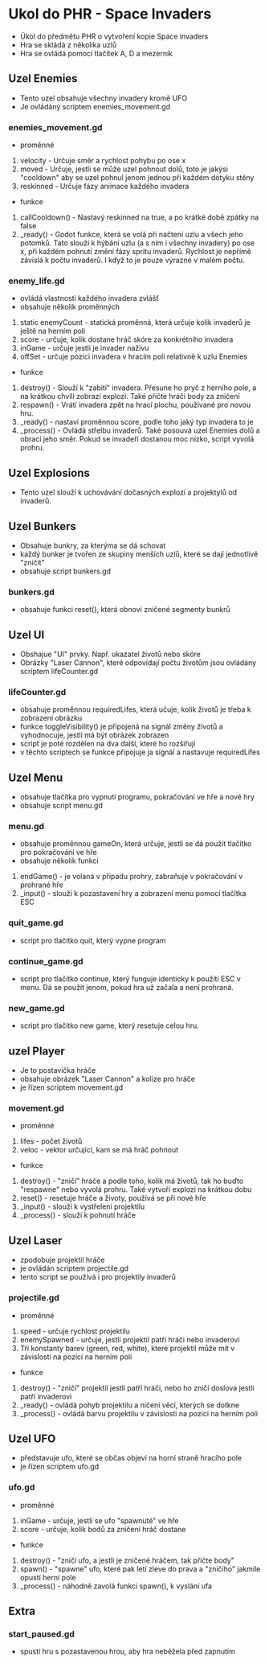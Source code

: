 # Ukol do PHR - Space Invaders
- Úkol do předmětu PHR o vytvoření kopie Space invaders
- Hra se skládá z několika uzlů
- Hra se ovládá pomocí tlačítek A, D a mezerník
## Uzel Enemies
- Tento uzel obsahuje všechny invadery kromě UFO
- Je ovládáný scriptem enemies_movement.gd
### enemies_movement.gd
- proměnné
1. velocity - Určuje směr a rychlost pohybu po ose x
2. moved - Určuje, jestli se může uzel pohnout dolů, toto je jakýsi "cooldown" aby se uzel pohnul jenom jednou při každém dotyku stěny
3. reskinned - Určuje fázy animace každého invadera
- funkce
1. callCooldown() - Nastavý reskinned na true, a po krátké době zpátky na false
2. _ready() - Godot funkce, která se volá při načtení uzlu a všech jeho potomků. Tato slouží k hýbání uzlu (a s ním i všechny invadery) po ose x, při každém pohnutí změní fázy spritu invaderů. Rychlost je nepřímě závislá k počtu invaderů. I když to je pouze výrazné v malém počtu.
### enemy_life.gd
- ovládá vlastnosti každého invadera zvlášť
- obsahuje několik proměnných
1. static enemyCount - statická proměnná, která určuje kolik invaderů je ještě na herním poli
2. score - určuje, kolik dostane hráč skóre za konkrétního invadera
3. inGame - určuje jestli je invader naživu
4. offSet - určuje pozici invadera v hracím poli relativně k uzlu Enemies
- funkce
1. destroy() - Slouží k "zabití" invadera. Přesune ho pryč z herního pole, a na krátkou chvíli zobrazí explozi. Také přičte hráči body za zničení
2. respawn() - Vrátí invadera zpět na hrací plochu, používané pro novou hru.
3. _ready() - nastaví proměnnou score, podle toho jaký typ invadera to je
4. _process() - Ovládá střelbu invaderů. Také posouvá uzel Enemies dolů a obrací jeho směr. Pokud se invadeří dostanou moc nízko, script vyvolá prohru.
## Uzel Explosions
- Tento uzel slouží k uchovávání dočasných explozí a projektylů od invaderů.
## Uzel Bunkers
- Obsahuje bunkry, za kterýma se dá schovat
- každý bunker je tvořen ze skupiny menších uzlů, které se dají jednotlivě "zničit"
- obsahuje script bunkers.gd
### bunkers.gd
- obsahuje funkci reset(), která obnoví zničené segmenty bunkrů
## Uzel UI
- Obshajue "UI" prvky. Např. ukazatel životů nebo skóre
- Obrázky "Laser Cannon", které odpovídají počtu životům jsou ovládány scriptem lifeCounter.gd
### lifeCounter.gd
- obsahuje proměnnou requiredLifes, která učuje, kolik životů je třeba k zobrazení obrázku
- funkce toggleVisibility() je připojená na signál změny životů a vyhodnocuje, jestli má být obrázek zobrazen
- script je poté rozdělen na dva další, které ho rozšiřují
- v těchto scriptech se funkce připojuje ja signál a nastavuje requiredLifes
## Uzel Menu
- obsahuje tlačítka pro vypnutí programu, pokračování ve hře a nové hry
- obsahuje script menu.gd
### menu.gd
- obsahuje proměnnou gameOn, která určuje, jestli se dá použít tlačítko pro pokračování ve hře
- obsahuje několik funkcí
1. endGame() - je volaná v případu prohry, zabraňuje v pokračování v prohrané hře
2. _input() - slouží k pozastavení hry a zobrazení menu pomocí tlačítka ESC
### quit_game.gd
- script pro tlačitko quit, který vypne program
### continue_game.gd
- script pro tlačítko continue, který funguje identicky k použítí ESC v menu. Dá se použít jenom, pokud hra už začala a není prohraná.
### new_game.gd
- script pro tlačítko new game, který resetuje celou hru.
## uzel Player
- Je to postavička hráče
- obsahuje obrázek "Laser Cannon" a kolize pro hráče
- je řízen scriptem movement.gd
### movement.gd
- proměnné
1. lifes - počet životů
2. veloc - vektor určující, kam se má hráč pohnout
- funkce
1. destroy() - "zničí" hráče a podle toho, kolik má životů, tak ho buďto "respawne" nebo vyvolá prohru. Také vytvoří explozi na krátkou dobu
2. reset() - resetuje hráče a životy, používá se při nové hře
3. _input() - slouží k vystřelení projektilu
4. _process() - slouží k pohnutí hráče
## Uzel Laser
- zpodobuje projektil hráče
- je ovládán scriptem projectile.gd
- tento script se používá i pro projektily invaderů
### projectile.gd
- proměnné
1. speed - určuje rychlost projektilu
2. enemySpawned - určuje, jestli projektil patří hráči nebo invaderovi
3. Tři konstanty barev (green, red, white), které projektil může mít v závislosti na pozici na herním poli
- funkce
1. destroy() - "zničí" projektil jestli patří hráči, nebo ho zničí doslova jestli patří invaderovi
2. _ready() - ovládá pohyb projektilu a ničení věcí, kterých se dotkne
3. _process() - ovládá barvu projektilu v závislosti na pozici na herním poli
## Uzel UFO
- představuje ufo, které se občas objeví na horní straně hracího pole
- je řízen scriptem ufo.gd
### ufo.gd
- proměnné
1. inGame - určuje, jestli se ufo "spawnuté" ve hře
2. score - určuje, kolik bodů za zničení hráč dostane
- funkce
1. destroy() - "zničí ufo, a jestli je zničené hráčem, tak přičte body"
2. spawn() - "spawne" ufo, které pak letí zleve do prava a "zničího" jakmile opustí herní pole
3. _process() - náhodně zavolá funkci spawn(), k vyslání ufa
## Extra
### start_paused.gd
- spustí hru s pozastavenou hrou, aby hra neběžela před zapnutím
